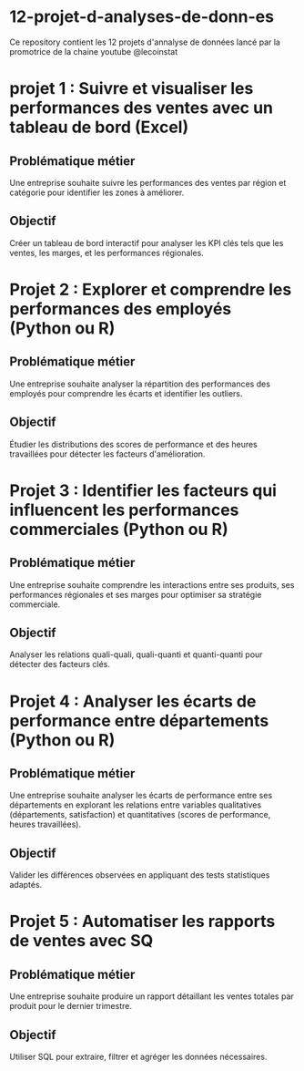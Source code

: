 # 12-projet-d-analyses-de-donn-es
Ce repository contient les 12 projets d'annalyse de données lancé par la promotrice de la chaine youtube @lecoinstat
<h1> projet 1 :  Suivre et visualiser les performances
 des ventes avec un tableau de bord (Excel)</h1>

<h2>  Problématique métier </h2>
Une entreprise souhaite suivre les performances des ventes par région
 et catégorie pour identifier les zones à améliorer.
 
 <h2>Objectif </h2>
 Créer un tableau de bord interactif pour analyser les KPI clés tels que
 les ventes, les marges, et les performances régionales.

<h1> Projet 2 : Explorer et comprendre les performances des
 employés (Python ou R)</h1>

<h2>  Problématique métier </h2>
 Une entreprise souhaite analyser la répartition des performances des
 employés pour comprendre les écarts et identifier les outliers.
 
 <h2> Objectif </h2>
  Étudier les distributions des scores de performance et des heures
 travaillées pour détecter les facteurs d'amélioration.

<h1> Projet 3 : Identifier les facteurs qui influencent les
 performances commerciales (Python ou R)</h1>

<h2>  Problématique métier </h2>
 Une entreprise souhaite comprendre les interactions entre ses
 produits, ses performances régionales et ses marges pour optimiser sa
 stratégie commerciale.
 
 <h2> Objectif </h2>
 Analyser les relations quali-quali, quali-quanti et quanti-quanti pour
 détecter des facteurs clés.

 <h1> Projet 4 : Analyser les écarts de performance entre
 départements (Python ou R)</h1>

<h2>  Problématique métier </h2>
  Une entreprise souhaite analyser les écarts de performance entre ses
 départements en explorant les relations entre variables qualitatives
 (départements, satisfaction) et quantitatives (scores de performance,
 heures travaillées).
 
 <h2> Objectif </h2>
 Valider les différences observées en appliquant des tests statistiques
 adaptés.

 <h1> Projet 5 :  Automatiser les rapports de ventes avec SQ</h1>

<h2>  Problématique métier </h2>
  Une entreprise souhaite produire un rapport détaillant les ventes
 totales par produit pour le dernier trimestre.
 
 <h2> Objectif </h2>
 Utiliser SQL pour extraire, filtrer et agréger les données nécessaires.

